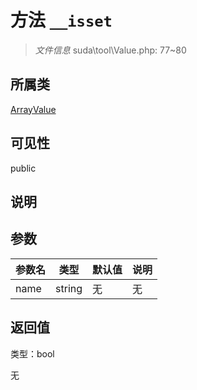 # 方法 `__isset`

> *文件信息* suda\tool\Value.php: 77~80

## 所属类 

[ArrayValue](../ArrayValue.md)

## 可见性

 public 

## 说明



## 参数


| 参数名 | 类型 | 默认值 | 说明 |
|--------|-----|-------|-------|
| name |  string | 无 | 无 |



## 返回值

类型：bool

无

